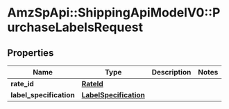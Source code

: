 # AmzSpApi::ShippingApiModelV0::PurchaseLabelsRequest

## Properties
Name | Type | Description | Notes
------------ | ------------- | ------------- | -------------
**rate_id** | [**RateId**](RateId.md) |  | 
**label_specification** | [**LabelSpecification**](LabelSpecification.md) |  | 

